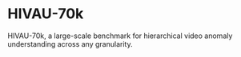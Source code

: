 # HIVAU-70k
HIVAU-70k, a large-scale benchmark for hierarchical video anomaly understanding across any granularity.
